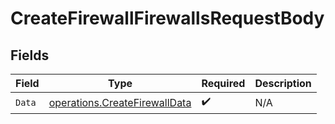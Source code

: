 # CreateFirewallFirewallsRequestBody


## Fields

| Field                                                                          | Type                                                                           | Required                                                                       | Description                                                                    |
| ------------------------------------------------------------------------------ | ------------------------------------------------------------------------------ | ------------------------------------------------------------------------------ | ------------------------------------------------------------------------------ |
| `Data`                                                                         | [operations.CreateFirewallData](../../models/operations/createfirewalldata.md) | :heavy_check_mark:                                                             | N/A                                                                            |
